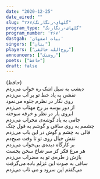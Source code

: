 ```yaml
---
date: "2020-12-25"
date_aired: ""
slug: "گلهای-رنگارنگ/۲۶۷"
program_type: "گلهای-رنگارنگ"
program_number: '۲۶۷'
dastgah: 'بیات اصفهان'
singers: ["بنان"]
players: ["روح‌الله خالقی"]
announcers: ["روشنک"]
poets: ["حافظ"]
draft: false
---
```


(حافظ)  
دیشب به سيل اشک ره خواب می‌زدم  
نقشی به یاد خط تو بر آب می‌زدم  
روی نگار در نظرم جلوه می‌نمود  
از دور بوسه بر رخ مهتاب می‌زدم  
ابروی یار در نظر و خرقه سوخته  
جامی به‌ یاد گوشه‌ی محراب می‌زدم  
چشمم به روی ساقی و گوشم به قول چنگ  
فالی به چشم و گوش در این باب می‌زدم  
نقش خيال روی تو تا وقت صبح‌دم  
بر کارگاه ديده‌ی بی‌خواب می‌زدم  
هر مرغ فکر کز سر شاخ سخن بجست  
بازش ز طره‌ی تو به مضراب می‌زدم  
ساقی به صوت اين غزلم باده می‌گرفت  
می‌گفتم اين سرود و می ناب می‌زدم  
